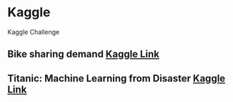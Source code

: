 # Kaggle
Kaggle Challenge  

## Bike sharing demand [Kaggle Link](https://www.kaggle.com/c/bike-sharing-demand/data)
## Titanic: Machine Learning from Disaster [Kaggle Link](https://www.kaggle.com/c/titanic)
